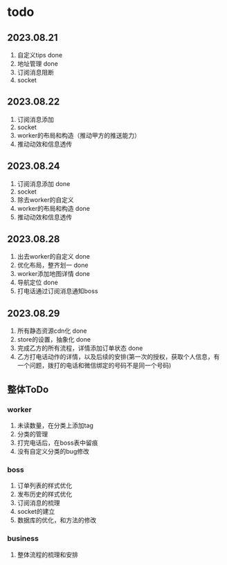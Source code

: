 # todo

## 2023.08.21

1. 自定义tips done
2. 地址管理 done
3. 订阅消息阻断
4. socket

## 2023.08.22

1. 订阅消息添加
2. socket
3. worker的布局和构造（推动甲方的推送能力）
4. 推动动效和信息透传

## 2023.08.24

1. 订阅消息添加 done
2. socket
3. 除去worker的自定义
3. worker的布局和构造 done
4. 推动动效和信息透传

## 2023.08.28

1. 出去worker的自定义 done
2. 优化布局，整齐划一 done
3. worker添加地图详情 done
4. 导航定位 done
5. 打电话通过订阅消息通知boss


## 2023.08.29

1. 所有静态资源cdn化 done
2. store的设置，抽象化 done
3. 完成乙方的所有流程，详情添加订单状态 done
4. 乙方打电话动作的详情，以及后续的安排(第一次的授权，获取个人信息，有一个问题，拨打的电话和微信绑定的号码不是同一个号码)

## 整体ToDo

### worker

1. 未读数量，在分类上添加tag
2. 分类的管理
3. 打完电话后，在boss表中留痕
4. 没有自定义分类的bug修改
### boss

1. 订单列表的样式优化
2. 发布历史的样式优化
3. 订阅消息的梳理
4. socket的建立
5. 数据库的优化，和方法的修改

### business

1. 整体流程的梳理和安排